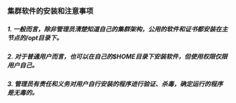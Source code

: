 ### 集群软件的安装和注意事项

##### 1. 一般而言，除非管理员清楚知道自己的集群架构，公用的软件和证书都安装在主节点的/opt目录下。

##### 2. 对于普通用户而言，也可以在自己的$HOME目录下安装软件，但使用权限仅限用户自己。

##### 3. 管理员有责任和义务对用户自行安装的程序进行验证、杀毒，确定运行的程序是无毒的。
